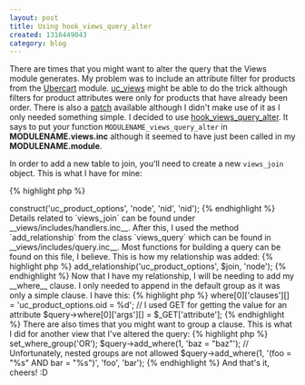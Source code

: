 ```yaml
--- 
layout: post
title: Using hook_views_query_alter
created: 1316449043
category: blog
---
```


There are times that you might want to alter the query that the Views module generates. My problem was to include an attribute filter for products from the [Ubercart](http://www.ubercart.org/) module. [uc_views](http://drupal.org/project/uc_views) might be able to do the trick although filters for product attributes were only for products that have already been order. There is also a [patch](http://drupal.org/node/651036) available although I didn't make use of it as I only needed something simple. I decided to use [hook_views_query_alter](http://views.doc.logrus.com/group__views__hooks.html#gf4d538493930fe0fa0ce6fb3bf42c156). It says to put your function `MODULENAME_views_query_alter` in __MODULENAME.views.inc__ although it seemed to have just been called in my __MODULENAME.module__.

In order to add a new table to join, you'll need to create a new `views_join` object. This is what I have for mine:

{% highlight php %}
<?php
$join = new views_join;
$join->construct('uc_product_options', 'node', 'nid', 'nid');
{% endhighlight %}

Details related to `views_join` can be found under __views/includes/handlers.inc__. After this, I used the method `add_relationship` from the class `views_query` which can be found in __views/includes/query.inc__. Most functions for building a query can be found on this file, I believe. This is how my relationship was added:

{% highlight php %}
<?php
// $join is the views_join object created above
$query->add_relationship('uc_product_options', $join, 'node');
{% endhighlight %}

Now that I have my relationship, I will be needing to add my __where__ clause. I only needed to append in the default group as it was only a simple clause. I have this:

{% highlight php %}
<?php
$query->where[0]['clauses'][] = 'uc_product_options.oid = %d';
// I used GET for getting the value for an attribute
$query->where[0]['args'][] = $_GET['attribute'];
{% endhighlight %}

There are also times that you might want to group a clause. This is what I did for another view that I've altered the query:

{% highlight php %}
<?php
$query->set_where_group('OR');
$query->add_where(1, 'baz = "baz"');
// Unfortunately, nested groups are not allowed
$query->add_where(1, '(foo = "%s" AND bar = "%s")', 'foo', 'bar');
{% endhighlight %}

And that's it, cheers! :D
